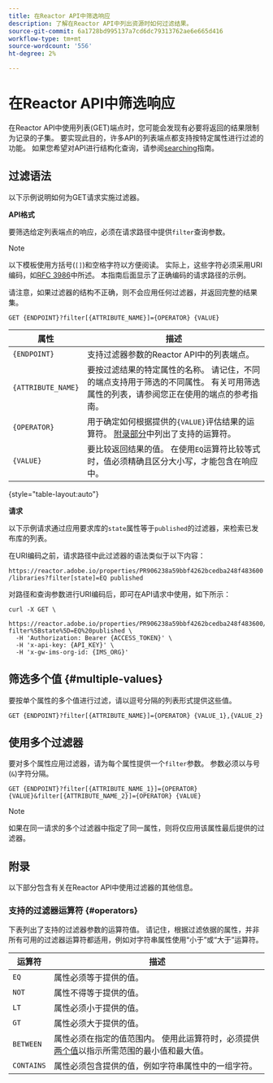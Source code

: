```yaml
---
title: 在Reactor API中筛选响应
description: 了解在Reactor API中列出资源时如何过滤结果。
source-git-commit: 6a1728bd995137a7cd6dc79313762ae6e665d416
workflow-type: tm+mt
source-wordcount: '556'
ht-degree: 2%

---
```


# 在Reactor API中筛选响应

在Reactor API中使用列表(GET)端点时，您可能会发现有必要将返回的结果限制为记录的子集。 要实现此目的，许多API的列表端点都支持按特定属性进行过滤的功能。 如果您希望对API进行结构化查询，请参阅[searching](./search.md)指南。

## 过滤语法

以下示例说明如何为GET请求实施过滤器。

**API格式**

要筛选给定列表端点的响应，必须在请求路径中提供`filter`查询参数。

>[!NOTE]
>
>以下模板使用方括号(`[]`)和空格字符以方便阅读。 实际上，这些字符必须采用URI编码，如[RFC 3986](https://tools.ietf.org/html/rfc3986)中所述。 本指南后面显示了正确编码的请求路径的示例。
>
>请注意，如果过滤器的结构不正确，则不会应用任何过滤器，并返回完整的结果集。

```http
GET {ENDPOINT}?filter[{ATTRIBUTE_NAME}]={OPERATOR} {VALUE}
```

| 属性 | 描述 |
| --- | --- |
| `{ENDPOINT}` | 支持过滤器参数的Reactor API中的列表端点。 |
| `{ATTRIBUTE_NAME}` | 要按过滤结果的特定属性的名称。 请记住，不同的端点支持用于筛选的不同属性。 有关可用筛选属性的列表，请参阅您正在使用的端点的参考指南。 |
| `{OPERATOR}` | 用于确定如何根据提供的`{VALUE}`评估结果的运算符。 [附录部分](#supported-operators)中列出了支持的运算符。 |
| `{VALUE}` | 要比较返回结果的值。 在使用`EQ`运算符比较等式时，值必须精确且区分大小写，才能包含在响应中。 |

{style=&quot;table-layout:auto&quot;}

**请求**

以下示例请求通过应用要求库的`state`属性等于`published`的过滤器，来检索已发布库的列表。

在URI编码之前，请求路径中此过滤器的语法类似于以下内容：

`https://reactor.adobe.io/properties/PR906238a59bbf4262bcedba248f483600/libraries?filter[state]=EQ published`

对路径和查询参数进行URI编码后，即可在API请求中使用，如下所示：

```shell
curl -X GET \
  https://reactor.adobe.io/properties/PR906238a59bbf4262bcedba248f483600/libraries?filter%5Bstate%5D=EQ%20published \
  -H 'Authorization: Bearer {ACCESS_TOKEN}' \
  -H 'x-api-key: {API_KEY}' \
  -H 'x-gw-ims-org-id: {IMS_ORG}'
```

## 筛选多个值 {#multiple-values}

要按单个属性的多个值进行过滤，请以逗号分隔的列表形式提供这些值。

```http
GET {ENDPOINT}?filter[{ATTRIBUTE_NAME}]={OPERATOR} {VALUE_1},{VALUE_2}
```

## 使用多个过滤器

要对多个属性应用过滤器，请为每个属性提供一个`filter`参数。 参数必须以与号(`&`)字符分隔。

```http
GET {ENDPOINT}?filter[{ATTRIBUTE_NAME_1}]={OPERATOR} {VALUE}&filter[{ATTRIBUTE_NAME_2}]={OPERATOR} {VALUE}
```

>[!NOTE]
>
>如果在同一请求的多个过滤器中指定了同一属性，则将仅应用该属性最后提供的过滤器。

## 附录

以下部分包含有关在Reactor API中使用过滤器的其他信息。

### 支持的过滤器运算符 {#operators}

下表列出了支持的过滤器参数的运算符值。 请记住，根据过滤依据的属性，并非所有可用的过滤器运算符都适用，例如对字符串属性使用“小于”或“大于”运算符。

| 运算符 | 描述 |
| --- | --- |
| `EQ` | 属性必须等于提供的值。 |
| `NOT` | 属性不得等于提供的值。 |
| `LT` | 属性必须小于提供的值。 |
| `GT` | 属性必须大于提供的值。 |
| `BETWEEN` | 属性必须在指定的值范围内。 使用此运算符时，必须提供[两个值](#multiple-values)以指示所需范围的最小值和最大值。 |
| `CONTAINS` | 属性必须包含提供的值，例如字符串属性中的一组字符。 |
